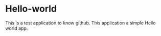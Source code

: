 # Hello-world
This is a test application to know github.
This application a simple Hello world app.
